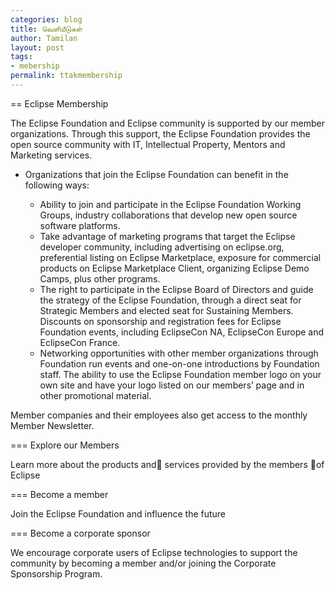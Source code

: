 ```yaml
---
categories: blog
title: வெளியீடுகள்
author: Tamilan
layout: post
tags: 
- mebership
permalink: ttakmembership
---
```


== Eclipse Membership

The Eclipse Foundation and Eclipse community is supported by our member organizations. Through this support, the Eclipse Foundation provides the open source community with IT, Intellectual Property, Mentors and Marketing services.

- Organizations that join the Eclipse Foundation
can benefit in the following ways:

	* Ability to join and participate in the Eclipse Foundation Working Groups, industry collaborations that develop new open source software platforms.
	* Take advantage of marketing programs that target the Eclipse developer community, including advertising on eclipse.org, preferential listing on Eclipse Marketplace, exposure for commercial products on Eclipse Marketplace Client, organizing Eclipse Demo Camps, plus other programs.
	* The right to participate in the Eclipse Board of Directors and guide the strategy of the Eclipse Foundation, through a direct seat for Strategic Members and elected seat for Sustaining Members.
    Discounts on sponsorship and registration fees for Eclipse Foundation events, including EclipseCon NA, EclipseCon Europe and EclipseCon France.
	* Networking opportunities with other member organizations through Foundation run events and one-on-one introductions by Foundation staff.
    The ability to use the Eclipse Foundation member logo on your own site and have your logo listed on our members’ page and in other promotional material.

Member companies and their employees also get access to the monthly Member Newsletter.

=== Explore our Members

Learn more about the products and services provided by the members of Eclipse

=== Become a member

Join the Eclipse Foundation and influence the future

=== Become a corporate sponsor

We encourage corporate users of Eclipse technologies to support the community by becoming a member and/or joining the Corporate Sponsorship Program.
